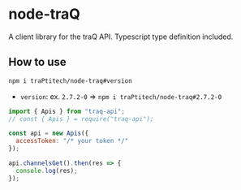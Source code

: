 # node-traQ
A client library for the traQ API.
Typescript type definition included.

## How to use
```bash
npm i traPtitech/node-traq#version
```

 - `version`: ex. `2.7.2-0` => `npm i traPtitech/node-traq#2.7.2-0`

```js
import { Apis } from "traq-api";
// const { Apis } = require("traq-api");

const api = new Apis({
  accessToken: "/* your token */"
});

api.channelsGet().then(res => {
  console.log(res);
});
```
